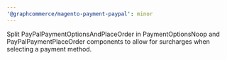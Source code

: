 ```yaml
---
'@graphcommerce/magento-payment-paypal': minor
---
```


Split PayPalPaymentOptionsAndPlaceOrder in PaymentOptionsNoop and PayPalPaymentPlaceOrder components to allow for surcharges when selecting a payment method.
